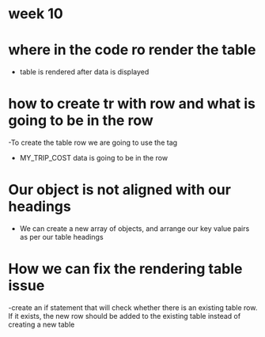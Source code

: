 # week 10
# where in the code ro render the table
- table is rendered after data is displayed

# how to create tr with row and what is going to be in the row
-To create the table row we are going to use the <tr> tag 
- MY_TRIP_COST data is going to be in the row

# Our object is not aligned with our headings
 - We can create a new array of objects, and arrange our key value pairs as per our table headings

 # How we can fix the rendering table issue
 -create an if statement that will check whether there is an existing table row. If it exists, the new row should be added to the existing table instead of creating a new table
